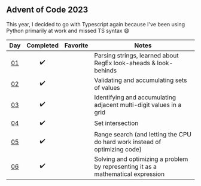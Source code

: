 ## Advent of Code 2023

This year, I decided to go with Typescript again because I've been using Python primarily at work and missed TS syntax :smile:

|         Day         |     Completed      | Favorite | Notes                                                              |
| :-----------------: | :----------------: | :------: | ------------------------------------------------------------------ |
| [01](src/day-01.ts) | :heavy_check_mark: |          | Parsing strings, learned about RegEx look-aheads & look-behinds    |
| [02](src/day-02.ts) | :heavy_check_mark: |          | Validating and accumulating sets of values                         |
| [03](src/day-03.ts) | :heavy_check_mark: |          | Identifying and accumulating adjacent multi-digit values in a grid |
| [04](src/day-04.ts) | :heavy_check_mark: |          | Set intersection |
| [05](src/day-05.ts) | :heavy_check_mark: |          | Range search (and letting the CPU do hard work instead of optimizing code) |
| [06](src/day-06.ts) | :heavy_check_mark: |          | Solving and optimizing a problem by representing it as a mathematical expression |